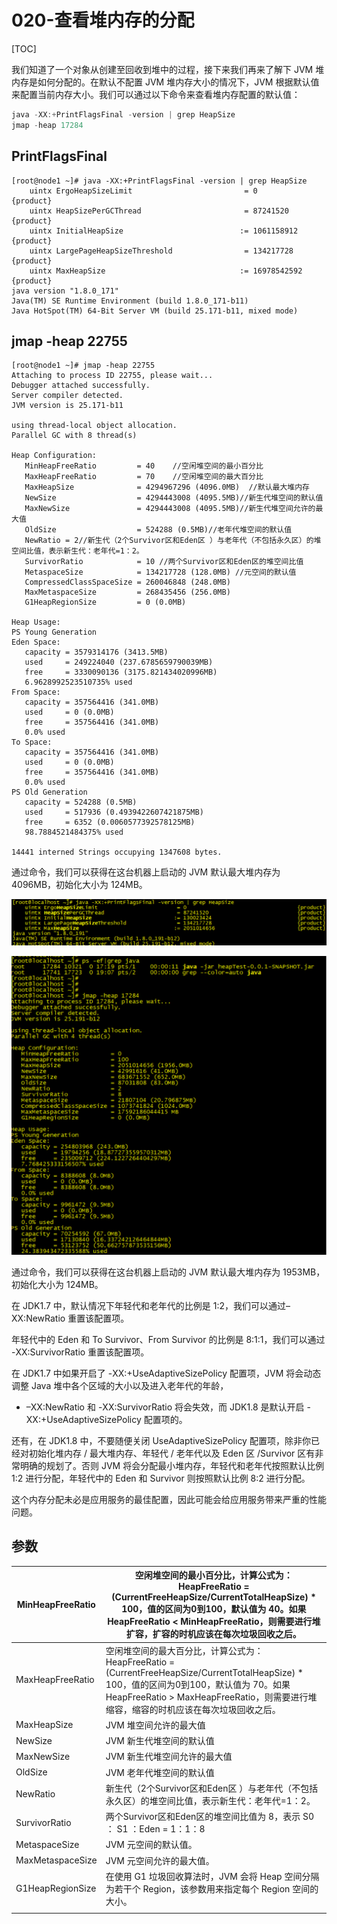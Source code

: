 # 020-查看堆内存的分配

[TOC]

我们知道了一个对象从创建至回收到堆中的过程，接下来我们再来了解下 JVM 堆内存是如何分配的。在默认不配置 JVM 堆内存大小的情况下，JVM 根据默认值来配置当前内存大小。我们可以通过以下命令来查看堆内存配置的默认值：

```java
java -XX:+PrintFlagsFinal -version | grep HeapSize 
jmap -heap 17284
```

## PrintFlagsFinal

```
[root@node1 ~]# java -XX:+PrintFlagsFinal -version | grep HeapSize
    uintx ErgoHeapSizeLimit                         = 0                                   {product}
    uintx HeapSizePerGCThread                       = 87241520                            {product}
    uintx InitialHeapSize                          := 1061158912                          {product}
    uintx LargePageHeapSizeThreshold                = 134217728                           {product}
    uintx MaxHeapSize                              := 16978542592                         {product}
java version "1.8.0_171"
Java(TM) SE Runtime Environment (build 1.8.0_171-b11)
Java HotSpot(TM) 64-Bit Server VM (build 25.171-b11, mixed mode)
```

## jmap -heap 22755

```
[root@node1 ~]# jmap -heap 22755
Attaching to process ID 22755, please wait...
Debugger attached successfully.
Server compiler detected.
JVM version is 25.171-b11

using thread-local object allocation.
Parallel GC with 8 thread(s)

Heap Configuration:
   MinHeapFreeRatio         = 40	//空闲堆空间的最小百分比
   MaxHeapFreeRatio         = 70	//空闲堆空间的最大百分比
   MaxHeapSize              = 4294967296 (4096.0MB)  //默认最大堆内存
   NewSize                  = 4294443008 (4095.5MB)//新生代堆空间的默认值
   MaxNewSize               = 4294443008 (4095.5MB)//新生代堆空间允许的最大值
   OldSize                  = 524288 (0.5MB)//老年代堆空间的默认值
   NewRatio = 2//新生代（2个Survivor区和Eden区 ）与老年代（不包括永久区）的堆空间比值，表示新生代：老年代=1：2。
   SurvivorRatio            = 10 //两个Survivor区和Eden区的堆空间比值
   MetaspaceSize            = 134217728 (128.0MB) //元空间的默认值
   CompressedClassSpaceSize = 260046848 (248.0MB)
   MaxMetaspaceSize         = 268435456 (256.0MB)
   G1HeapRegionSize         = 0 (0.0MB)

Heap Usage:
PS Young Generation
Eden Space:
   capacity = 3579314176 (3413.5MB)
   used     = 249224040 (237.6785659790039MB)
   free     = 3330090136 (3175.821434020996MB)
   6.9628992523510735% used
From Space:
   capacity = 357564416 (341.0MB)
   used     = 0 (0.0MB)
   free     = 357564416 (341.0MB)
   0.0% used
To Space:
   capacity = 357564416 (341.0MB)
   used     = 0 (0.0MB)
   free     = 357564416 (341.0MB)
   0.0% used
PS Old Generation
   capacity = 524288 (0.5MB)
   used     = 517936 (0.4939422607421875MB)
   free     = 6352 (0.0060577392578125MB)
   98.7884521484375% used

14441 interned Strings occupying 1347608 bytes.
```

通过命令，我们可以获得在这台机器上启动的 JVM 默认最大堆内存为 4096MB，初始化大小为 124MB。

![image-20210302104957975](../../../assets/image-20210302104957975.png)

![image-20210302105015353](../../../assets/image-20210302105015353.png)

通过命令，我们可以获得在这台机器上启动的 JVM 默认最大堆内存为 1953MB，初始化大小为 124MB。

在 JDK1.7 中，默认情况下年轻代和老年代的比例是 1:2，我们可以通过–XX:NewRatio 重置该配置项。

年轻代中的 Eden 和 To Survivor、From Survivor 的比例是 8:1:1，我们可以通过 -XX:SurvivorRatio 重置该配置项。

在 JDK1.7 中如果开启了 -XX:+UseAdaptiveSizePolicy 配置项，JVM 将会动态调整 Java 堆中各个区域的大小以及进入老年代的年龄，

- –XX:NewRatio 和 -XX:SurvivorRatio 将会失效，而 JDK1.8 是默认开启 -XX:+UseAdaptiveSizePolicy 配置项的。

还有，在 JDK1.8 中，不要随便关闭 UseAdaptiveSizePolicy 配置项，除非你已经对初始化堆内存 / 最大堆内存、年轻代 / 老年代以及 Eden 区 /Survivor 区有非常明确的规划了。否则 JVM 将会分配最小堆内存，年轻代和老年代按照默认比例 1:2 进行分配，年轻代中的 Eden 和 Survivor 则按照默认比例 8:2 进行分配。

这个内存分配未必是应用服务的最佳配置，因此可能会给应用服务带来严重的性能问题。

## 参数

| MinHeapFreeRatio | 空闲堆空间的最小百分比，计算公式为：HeapFreeRatio =(CurrentFreeHeapSize/CurrentTotalHeapSize) * 100，值的区间为0到100，默认值为 40。如果HeapFreeRatio < MinHeapFreeRatio，则需要进行堆扩容，扩容的时机应该在每次垃圾回收之后。 |
| ---------------- | ------------------------------------------------------------ |
| MaxHeapFreeRatio | 空闲堆空间的最大百分比，计算公式为：HeapFreeRatio =(CurrentFreeHeapSize/CurrentTotalHeapSize) * 100，值的区间为0到100，默认值为 70。如果HeapFreeRatio > MaxHeapFreeRatio，则需要进行堆缩容，缩容的时机应该在每次垃圾回收之后。<br/> |
| MaxHeapSize      | JVM 堆空间允许的最大值                                       |
| NewSize          | JVM 新生代堆空间的默认值                                     |
| MaxNewSize       | JVM 新生代堆空间允许的最大值                                 |
| OldSize          | JVM 老年代堆空间的默认值                                     |
| NewRatio         | 新生代（2个Survivor区和Eden区 ）与老年代（不包括永久区）的堆空间比值，表示新生代：老年代=1：2。 |
| SurvivorRatio    | 两个Survivor区和Eden区的堆空间比值为 8，表示 S0 ： S1 ：Eden = 1：1：8 |
| MetaspaceSize    | JVM 元空间的默认值。                                         |
| MaxMetaspaceSize | JVM 元空间允许的最大值。                                     |
| G1HeapRegionSize | 在使用 G1 垃圾回收算法时，JVM 会将 Heap 空间分隔为若干个 Region，该参数用来指定每个 Region 空间的大小。 |
|                  |                                                              |

